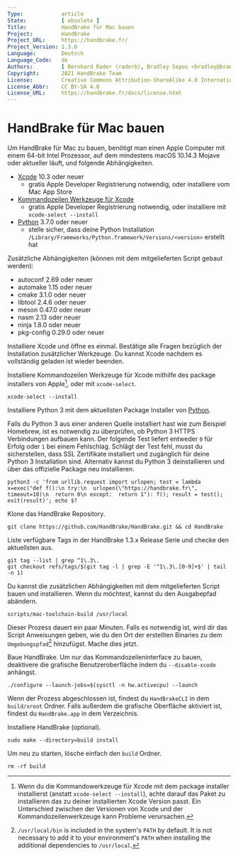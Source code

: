 ```yaml
---
Type:            article
State:           [ obsolete ]
Title:           HandBrake für Mac bauen
Project:         HandBrake
Project_URL:     https://handbrake.fr/
Project_Version: 1.3.0
Language:        Deutsch
Language_Code:   de
Authors:         [ Bernhard Rader (raderb), Bradley Sepos <bradley@bradleysepos.com> (BradleyS), Scott (s55) ]
Copyright:       2021 HandBrake Team
License:         Creative Commons Attribution-ShareAlike 4.0 International
License_Abbr:    CC BY-SA 4.0
License_URL:     https://handbrake.fr/docs/license.html
---
```


HandBrake für Mac bauen
==========================

Um HandBrake für Mac zu bauen, benötigt man einen Apple Computer mit einem 64-bit Intel Prozessor, auf dem mindestens macOS 10.14.3 Mojave oder aktueller läuft, und folgende Abhängigkeiten.

- [Xcode](https://developer.apple.com/xcode/) 10.3 oder neuer
  - gratis Apple Developer Registrierung notwendig, oder installiere vom Mac App Store
- [Kommandozeilen Werkzeuge für Xcode](https://developer.apple.com/download/more/)
  - gratis Apple Developer Registrierung notwendig, oder installiere mit `xcode-select --install`
- [Python](https://www.python.org/downloads/) 3.7.0 oder neuer
  - stelle sicher, dass deine Python Installation `/Library/Frameworks/Python.framework/Versions/<version>` erstellt hat

Zusätzliche Abhängigkeiten (können mit dem mitgelieferten Script gebaut werden):

- autoconf 2.69 oder neuer
- automake 1.15 oder neuer
- cmake 3.1.0 oder neuer
- libtool 2.4.6 oder neuer
- meson 0.47.0 oder neuer
- nasm 2.13 oder neuer
- ninja 1.8.0 oder neuer
- pkg-config 0.29.0 oder neuer

Installiere Xcode und öffne es einmal. Bestätige alle Fragen bezüglich der Installation zusätzlicher Werkzeuge. Du kannst Xcode nachdem es vollständig geladen ist wieder beenden.

Installiere Kommandozeilen Werkzeuge für Xcode mithilfe des package installers von Apple[^xcode-cli-tools], oder mit `xcode-select`.

    xcode-select --install

Installiere Python 3 mit dem aktuellsten Package Installer von [Python](https://www.python.org/downloads/).

Falls du Python 3 aus einer anderen Quelle installiert hast wie zum Beispiel Homebrew, ist es notwendig zu überprüfen, ob Python 3 HTTPS Verbindungen aufbauen kann. Der folgende Test liefert entweder `0` für Erfolg oder `1` bei einem Fehlschlag. Schlägt der Test fehl, musst du sicherstellen, dass SSL Zertifikate installiert und zugänglich für deine Python 3 Installation sind. Alternativ kannst du Python 3 deinstallieren und über das offizielle Package neu installieren.

    python3 -c 'from urllib.request import urlopen; test = lambda x=exec("def f():\n try:\n  urlopen(\"https://handbrake.fr\", timeout=10)\n  return 0\n except:  return 1"): f(); result = test(); exit(result)'; echo $?

Klone das HandBrake Repository.

    git clone https://github.com/HandBrake/HandBrake.git && cd HandBrake

Liste verfügbare Tags in der HandBrake 1.3.x Release Serie und checke den aktuellsten aus.

    git tag --list | grep ^1\.3\.
    git checkout refs/tags/$(git tag -l | grep -E '^1\.3\.[0-9]+$' | tail -n 1)

Du kannst die zusätzlichen Abhängigkeiten mit dem mitgelieferten Script bauen und installieren. Wenn du möchtest, kannst du den Ausgabepfad abändern.

    scripts/mac-toolchain-build /usr/local

Dieser Prozess dauert ein paar Minuten. Falls es notwendig ist, wird dir das Script Anweisungen geben, wie du den Ort der erstellten Binaries zu dem `Umgebungspfad`[^default-path] hinzufügst. Mache dies jetzt.

Baue HandBrake. Um nur das Kommandozeileninterface zu bauen, deaktivere die grafische Benutzeroberfläche indem du `--disable-xcode` anhängst.

    ./configure --launch-jobs=$(sysctl -n hw.activecpu) --launch

Wenn der Prozess abgeschlossen ist, findest du `HandBrakeCLI` in dem `build/xroot` Ordner. Falls außerdem die grafische Oberfläche aktiviert ist, findest du `HandBrake.app` in dem Verzeichnis.

Installiere HandBrake (optional).

    sudo make --directory=build install

Um neu zu starten, lösche einfach den `build` Ordner.

    rm -rf build

[^xcode-cli-tools]: Wenn du die Kommandowerkzeuge für Xcode mit dem package installer installierst (anstatt `xcode-select --install`), achte darauf das Paket zu installieren das zu deiner installierten Xcode Version passt. Ein Unterschied zwischen der Versionen von Xcode und der Kommandozeilenwerkzeuge kann Probleme verursachen.

[^default-path]: `/usr/local/bin` is included in the system's `PATH` by default. It is not necessary to add it to your environment's `PATH` when installing the additional dependencies to `/usr/local`.
